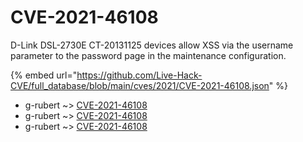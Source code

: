 # CVE-2021-46108

D-Link DSL-2730E CT-20131125 devices allow XSS via the username parameter to the password page in the maintenance configuration.

{% embed url="https://github.com/Live-Hack-CVE/full_database/blob/main/cves/2021/CVE-2021-46108.json" %}


* g-rubert ~> [CVE-2021-46108](https://www.alice-snow.ru/2021/database/cve-2021-46108/cve-2021-46108-g-rubert)
* g-rubert ~> [CVE-2021-46108](https://www.alice-snow.ru/2021/database/cve-2021-46108/cve-2021-46108-g-rubert)
* g-rubert ~> [CVE-2021-46108](https://www.alice-snow.ru/2021/database/cve-2021-46108/cve-2021-46108-g-rubert)